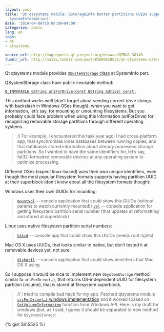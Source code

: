 ```yaml
---
layout: post
title: 'Qt qtsystems module: QStorageInfo better partitions UUIDs support (Systems:
  SystemInformation)'
date: '2014-04-06T19:08:00+04:00'
categories: posts
lang: en
tags:
- Qt
- qtsystems

source_url: http://bugreports.qt-project.org/browse/QTBUG-38148
tumblr_url: http://aa13q.tumblr.com/post/81886958571/qt-qtsystems-qstrorageinfo-better-uuids-support
---
```

Qt qtsystems module provides [`QSystemStorage` class][0] at SystemInfo part.

QSystemStorage class have public invokable method:

[`Q_INVOKABLE QString uriForDrive(const QString &drive) const;`][1]

This method works well (don’t forget about sending correct drive strings with backslash in Windows OSes though), when you want to get information, let’s say, for mounting or umounting filesystems.
But you probably could face problem when using this information (uriForDrive) for recognizing removable storage partitions through different operating systems.
<!--more-->

> // For example, I encountered this task year ago: I had cross-platform app, that synchronizes inner databases between running copies, and that databases stored information about already processed storage partitions. So I wanted to have the same identifiers for, let’s say, fat32-formatted removable devices at any operating system to optimize processing.

Different OSes (expect linux-based) uses their own unique identifiers, even though the most popular filesystem formats supports having partition UUID at their superblock (don’t know about all the filesystem formats though):

Windows uses their own GUIDs for mounting:

> [`mountvol`][2] -- console application that could show this GUIDs (without params to watch currently mounted)\\
> [`vol`][3] -- console application for getting filesystem partition serial number (that updates at reformatting and stored at superblock)

Linux uses native filesystem partition serial numbers:

> [`blkid`][4] -- console app that could show this UUIDs (needs root rights)

Mac OS X uses UUIDs, that looks similar to native, but don’t tested it at removable devices yet, not sure:

> [`diskutil`][5] -- console application that could show identifiers that Mac OS X using 

So I suppose it would be nice to implement new `QSystemStorage` method, similar to `uriForDrive(…)`, that returns OS-independent UUID for filesystem partition (volume), that is stored at filesystem superblock.

> // I tried to compile bad hack for my app. Patched qtsystems module [`uriForDrive(…)` windows implementation][6] and it worked (based on [`GetVolumeInformation`][7] function from Windows API. Here is my draft for windows (but, as I said, I guess it should be separated to new method for `QSystemStorage`:

{% gist 5815525 %}

[0]: https://qt.gitorious.org/qt/qtsystems/source/src/systeminfo/qstorageinfo.h "qt / qtsystems @ gitorious"
[1]: https://qt.gitorious.org/qt/qtsystems/source/src/systeminfo/qstorageinfo.h#L76 "line 76 at current QStorageInfo implementation"
[2]: http://technet.microsoft.com/en-us/library/cc772586.aspx "Mountvol command manual @ MS technet"
[3]: http://technet.microsoft.com/en-US/library/cc725860.aspx "Vol command manual @ MS technet"
[4]: http://linux.die.net/man/8/blkid "man blkid @ linux.die.net"
[5]: https://developer.apple.com/library/mac/documentation/Darwin/Reference/ManPages/man8/diskutil.8.html "diskutil manual at developer.apple.com"
[6]: https://qt.gitorious.org/qt/qtsystems/source/src/systeminfo/windows/qstorageinfo_win.cpp#L96 "current QStorageInfoPrivate::uriForDrive Windows implementation @ gitorious"
[7]: http://msdn.microsoft.com/en-us/library/windows/desktop/aa364993.aspx "GetVolumeInformation @ Microsoft Developer Network)"
